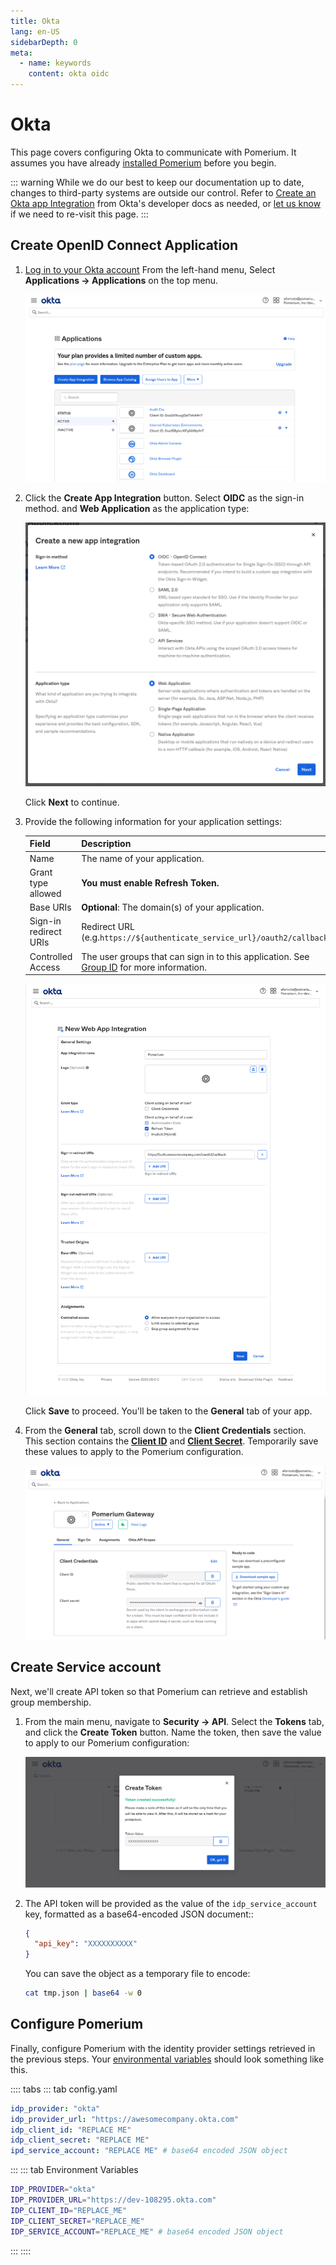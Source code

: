 ```yaml
---
title: Okta
lang: en-US
sidebarDepth: 0
meta:
  - name: keywords
    content: okta oidc
---
```


# Okta

This page covers configuring Okta to communicate with Pomerium. It assumes you have already [installed Pomerium][pomerium-install] before you begin.

::: warning
While we do our best to keep our documentation up to date, changes to third-party systems are outside our control. Refer to [Create an Okta app Integration](https://developer.okta.com/docs/guides/sign-into-web-app/aspnet/create-okta-application/) from Okta's developer docs as needed, or [let us know](https://github.com/pomerium/pomerium/issues/new?assignees=&labels=&template=bug_report.md) if we need to re-visit this page.
:::

## Create OpenID Connect Application

1. [Log in to your Okta account](https://login.okta.com) From the left-hand menu, Select **Applications → Applications** on the top menu.

   ![Okta Applications Dashboard](./img/okta/okta-app-dashboard.png)

1. Click the **Create App Integration** button. Select **OIDC** as the sign-in method. and **Web Application** as the application type:

   ![Okta new app integration modal](./img/okta/okta-app-settings.png)

   Click **Next** to continue.

1. Provide the following information for your application settings:

   | Field                        | Description                                                               |
   | ---------------------------- | ------------------------------------------------------------------------- |
   | Name                         | The name of your application.                                             |
   | Grant type allowed           | **You must enable Refresh Token.**                                        |
   | Base URIs                    | **Optional**: The domain(s) of your application.                          |
   | Sign-in redirect URIs        | Redirect URL (e.g.`https://${authenticate_service_url}/oauth2/callback`). |
   | Controlled Access            | The user groups that can sign in to this application. See [Group ID] for more information. |

   ![Okta Create Application Settings](./img/okta/okta-create-app-settings.png)

   Click **Save** to proceed. You'll be taken to the **General** tab of your app.

1. From the **General** tab, scroll down to the **Client Credentials** section. This section contains the **[Client ID]** and **[Client Secret]**. Temporarily save these values to apply to the Pomerium configuration.

   ![Okta Client ID and Secret](./img/okta/okta-client-id-and-secret.png)

## Create Service account

Next, we'll create API token so that Pomerium can retrieve and establish group membership.

1. From the main menu, navigate to **Security → API**. Select the **Tokens** tab, and click the **Create Token** button. Name the token, then save the value to apply to our Pomerium configuration:

   ![Okta api token](./img/okta/okta-api-token.png)

1. The API token will be provided as the value of the `idp_service_account` key, formatted as a base64-encoded JSON document::

   ```json
   {
     "api_key": "XXXXXXXXXX"
   }
   ```

   You can save the object as a temporary file to encode:

   ```bash
   cat tmp.json | base64 -w 0
   ```

## Configure Pomerium

Finally, configure Pomerium with the identity provider settings retrieved in the previous steps. Your [environmental variables] should look something like this.

:::: tabs
::: tab config.yaml
```yaml
idp_provider: "okta"
idp_provider_url: "https://awesomecompany.okta.com"
idp_client_id: "REPLACE ME"
idp_client_secret: "REPLACE ME"
ipd_service_account: "REPLACE ME" # base64 encoded JSON object
```
:::
::: tab Environment Variables
```bash
IDP_PROVIDER="okta"
IDP_PROVIDER_URL="https://dev-108295.okta.com"
IDP_CLIENT_ID="REPLACE_ME"
IDP_CLIENT_SECRET="REPLACE_ME"
IDP_SERVICE_ACCOUNT="REPLACE_ME" # base64 encoded JSON object
```
:::
::::

[client id]: ../../reference/readme.md#identity-provider-client-id
[client secret]: ../../reference/readme.md#identity-provider-client-secret
[environmental variables]: https://en.wikipedia.org/wiki/Environment_variable
[oauth2]: https://oauth.net/2/
[openid connect]: https://en.wikipedia.org/wiki/OpenID_Connect
[pomerium-install]: /docs/install/
[Group ID]: https://developer.okta.com/docs/reference/api/groups/
